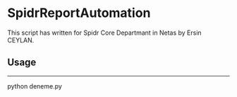# SpidrReportAutomation

This script has written for Spidr Core Departmant in Netas by Ersin CEYLAN.

## Usage

---

  python deneme.py <dirOld> <dirNew>

